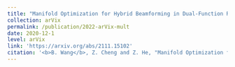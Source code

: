 ```yaml
---
title: "Manifold Optimization for Hybrid Beamforming in Dual-Function Radar-Communication System."
collection: arVix
permalink: /publication/2022-arVix-mult
date: 2020-12-1
level: arVix
link: 'https://arxiv.org/abs/2111.15102'
citation: '<b>B. Wang</b>, Z. Cheng and Z. He, "Manifold Optimization for Hybrid Beamforming in Dual-Function Radar-Communication System," submitted to <i>Multidimensional Systems and Signal Processing</i>.'
---
```

